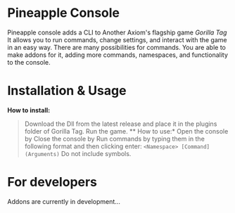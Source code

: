 # Pineapple Console
Pineapple console adds a CLI to Another Axiom's flagship game *Gorilla Tag* <br>
It allows you to run commands, change settings, and interact with the game in an easy way. There are many possibilities for commands.
You are able to make addons for it, adding more commands, namespaces, and functionality to the console.
# Installation & Usage
**How to install:**
> Download the Dll from the latest release and place it in the plugins folder of Gorilla Tag.
> Run the game.
** How to use:*
> Open the console by <Insert Controls here>
> Close the console by <Insert Controls here>
> Run commands by typing them in the following format and then clicking enter:
```<Namespace> [Command] (Arguments)```
Do not include symbols.
# For developers
Addons are currently in development...